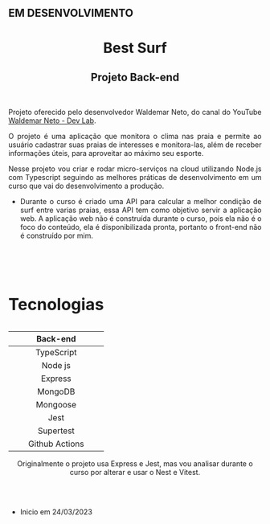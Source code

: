 ## EM DESENVOLVIMENTO

<div align="center">

# Best Surf

## Projeto Back-end

<br>

<div align="justify">

Projeto oferecido pelo desenvolvedor Waldemar Neto, do canal do YouTube <a href="https://www.youtube.com/@WaldemarNetoDevLab">Waldemar Neto - Dev Lab</a>.

O projeto é uma aplicação que monitora o clima nas praia e permite ao usuário cadastrar suas praias de interesses e
monitora-las, além de receber informações úteis, para aproveitar ao máximo seu esporte.

Nesse projeto vou criar e rodar micro-serviços na cloud utilizando Node.js com Typescript seguindo as melhores práticas de desenvolvimento em um curso que vai do desenvolvimento a produção.

- Durante o curso é criado uma API para calcular a melhor condição de surf entre varias praias, essa API tem como objetivo servir a aplicação web. A aplicação web não é construída durante o curso, pois ela não é o foco do conteúdo, ela é disponibilizada pronta, portanto o front-end não é construído por mim.

</div>

<br><br>

<table width="300px" align="center">
      <caption> <h1 align="center">Tecnologias</h1> </caption>	         
       <thead>                      
               <th width="150px" style="text-align:center" colspan="1">Back-end</th>                  
       </thead>
       <tbody align="center">          
           <tr>                           
                <td colspan="1">TypeScript</th>                              
           </tr>
           <tr>             
                 <td colspan="1">Node js</th>       
           </tr>    
            <tr>             
                 <td colspan="1">Express</th>   
            </tr>         
            <tr>             
                 <td colspan="1">MongoDB</th>          
           </tr>       
           <tr>             
                 <td colspan="1">Mongoose</th>          
           </tr>         
            <tr>             
                 <td colspan="1">Jest</th>   
            </tr>  
             <tr>             
                 <td colspan="1">Supertest</th>   
            </tr>  
            <tr>             
                 <td colspan="1">Github Actions</th>   
            </tr>        
       </tbody>
</table>

Originalmente o projeto usa Express e Jest, mas vou analisar durante o curso por alterar e usar o Nest e Vitest.

</div>

<br><br>

- Inicio em 24/03/2023

